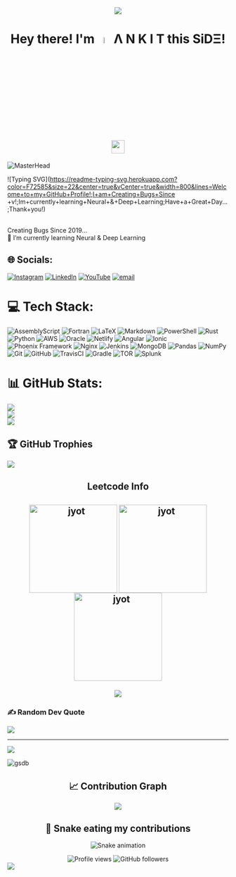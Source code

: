
<div align="center">
    <img src="https://capsule-render.vercel.app/api?type=waving&color=gradient_red&height=120&section=header&width=250"/> 
  <h1>Hey there! I'm  <img src="https://i.pinimg.com/originals/3f/7e/4e/3f7e4eff7c96e9fe4b8b4b1ff3f7bdb5.gif" width="6%">
Λ N K I T  this SiDΞ! <img src="https://media.tenor.com/Zh_jzyMKfn0AAAAi/wave-hello.gif" width="30" height="30" /></h1>
 
 
</div>

![MasterHead](https://res.cloudinary.com/superfolio/image/upload/v1620689979/68747470733a2f2f692e70696e696d672e636f6d2f6f726967696e616c732f63362f33332f63322f63363333633230656465383266306530636564376435373064626533613166332e676966_yjuh2s.gif)

![Typing SVG](https://readme-typing-svg.herokuapp.com?color=F72585&size=22&center=true&vCenter=true&width=800&lines=Welcome+to+my+GitHub+Profile!;I+am+Creating+Bugs+Since +v!;Im+currently+learning+Neural+&+Deep+Learning;Have+a+Great+Day...;Thank+you!)


<br>Creating Bugs Since 2019...<br>🔭 I’m currently learning Neural & Deep Learning


## 🌐 Socials:
[![Instagram](https://img.shields.io/badge/Instagram-%23E4405F.svg?logo=Instagram&logoColor=white)](https://instagram.com/https://www.youtube.com/redirect?event=channel_description&redir_token=QUFFLUhqa2Y3Q1dUU3NPRklKajRSdWtEMTY4dUhuRUlBZ3xBQ3Jtc0tuYWVWSGprdVpXZXRRYmYxY0MtV1pXcHhQMVdlT2JvNGpiM3pRdkY3cXo0OG0yLThWYTFjdktKcmVQMmJRMDNZUEo1WVRCSFpsR3diOU00dXR3UEVYVlpMaEt3M0NWS29IX2pwWUxuaWZWdHdhNi1NTQ&q=https%3A%2F%2Fwww.instagram.com%2Fankit_offx%2F) [![LinkedIn](https://img.shields.io/badge/LinkedIn-%230077B5.svg?logo=linkedin&logoColor=white)](https://linkedin.com/in/https://www.linkedin.com/in/ankit-patil-379703339) [![YouTube](https://img.shields.io/badge/YouTube-%23FF0000.svg?logo=YouTube&logoColor=white)](https://youtube.com/@https://www.youtube.com/@ankit.patil07) [![email](https://img.shields.io/badge/Email-D14836?logo=gmail&logoColor=white)](mailto:ankitgpatil.official@gmail.com) 

# 💻 Tech Stack:
![AssemblyScript](https://img.shields.io/badge/assembly%20script-%23000000.svg?style=for-the-badge&logo=assemblyscript&logoColor=white) ![Fortran](https://img.shields.io/badge/Fortran-%23734F96.svg?style=for-the-badge&logo=fortran&logoColor=white) ![LaTeX](https://img.shields.io/badge/latex-%23008080.svg?style=for-the-badge&logo=latex&logoColor=white) ![Markdown](https://img.shields.io/badge/markdown-%23000000.svg?style=for-the-badge&logo=markdown&logoColor=white) ![PowerShell](https://img.shields.io/badge/PowerShell-%235391FE.svg?style=for-the-badge&logo=powershell&logoColor=white) ![Rust](https://img.shields.io/badge/rust-%23000000.svg?style=for-the-badge&logo=rust&logoColor=white) ![Python](https://img.shields.io/badge/python-3670A0?style=for-the-badge&logo=python&logoColor=ffdd54) ![AWS](https://img.shields.io/badge/AWS-%23FF9900.svg?style=for-the-badge&logo=amazon-aws&logoColor=white) ![Oracle](https://img.shields.io/badge/Oracle-F80000?style=for-the-badge&logo=oracle&logoColor=white) ![Netlify](https://img.shields.io/badge/netlify-%23000000.svg?style=for-the-badge&logo=netlify&logoColor=#00C7B7) ![Angular](https://img.shields.io/badge/angular-%23DD0031.svg?style=for-the-badge&logo=angular&logoColor=white) ![Ionic](https://img.shields.io/badge/Ionic-%233880FF.svg?style=for-the-badge&logo=Ionic&logoColor=white) ![Phoenix Framework](https://img.shields.io/badge/phoenixframework-%23FD4F00.svg?style=for-the-badge&logo=phoenixframework&logoColor=black) ![Nginx](https://img.shields.io/badge/nginx-%23009639.svg?style=for-the-badge&logo=nginx&logoColor=white) ![Jenkins](https://img.shields.io/badge/jenkins-%232C5263.svg?style=for-the-badge&logo=jenkins&logoColor=white) ![MongoDB](https://img.shields.io/badge/MongoDB-%234ea94b.svg?style=for-the-badge&logo=mongodb&logoColor=white) ![Pandas](https://img.shields.io/badge/pandas-%23150458.svg?style=for-the-badge&logo=pandas&logoColor=white) ![NumPy](https://img.shields.io/badge/numpy-%23013243.svg?style=for-the-badge&logo=numpy&logoColor=white) ![Git](https://img.shields.io/badge/git-%23F05033.svg?style=for-the-badge&logo=git&logoColor=white) ![GitHub](https://img.shields.io/badge/github-%23121011.svg?style=for-the-badge&logo=github&logoColor=white) ![TravisCI](https://img.shields.io/badge/travis%20ci-%232B2F33.svg?style=for-the-badge&logo=travis&logoColor=white) ![Gradle](https://img.shields.io/badge/Gradle-02303A.svg?style=for-the-badge&logo=Gradle&logoColor=white) ![TOR](https://img.shields.io/badge/tor-%237E4798.svg?style=for-the-badge&logo=tor-project&logoColor=white) ![Splunk](https://img.shields.io/badge/splunk-%23000000.svg?style=for-the-badge&logo=splunk&logoColor=white)
# 📊 GitHub Stats:
![](https://github-readme-stats.vercel.app/api?username=ankitpatil7&theme=dark&hide_border=false&include_all_commits=true&count_private=true)<br/>
![](https://nirzak-streak-stats.vercel.app/?user=ankitpatil7&theme=dark&hide_border=false)<br/>
![](https://github-readme-stats.vercel.app/api/top-langs/?username=ankitpatil7&theme=dark&hide_border=false&include_all_commits=true&count_private=true&layout=compact)

## 🏆 GitHub Trophies
![](https://github-profile-trophy.vercel.app/?username=ankitpatil7&theme=radical&no-frame=false&no-bg=true&margin-w=4)

<h2 align="center">Leetcode Info<h2>  
<p align="center">
<!--   <a href="https://leetcode.com/aryanbhargava2005/" target="_blank"><img align="center" src="https://leetcode.com/static/images/badges/2024/gif/2024-02.gif" alt="jyot" height="200" width="200" /></a>
  <a href="https://leetcode.com/aryanbhargava2005/" target="_blank"><img align="center" src="https://leetcode.com/static/images/badges/2024/gif/2024-03.gif" alt="jyot" height="200" width="200" 365 Days Badge Annual_Badge_2024  <a><img align="centre" src="https://assets.leetcode.com/static_assets/marketing/2025.gif" width="210" height="210" /></a>
   <a><img align="centre" src="https://assets.leetcode.com/static_assets/marketing/Knight.gif" width="250" height="250" /></a>
    <a><img align="centre" src="https://assets.leetcode.com/static_assets/marketing/1000.gif" width="210" height="210" /></a> /></a> -->
 <a href="https://leetcode.com/AnkitOnTop/" target="_blank"><img align="center" src="https://assets.leetcode.com/static_assets/others/LeetCode_75.gif" alt="jyot" height="200" width="200" /></a> <a href="https://leetcode.com/AnkxxOnTop/" target="_blank"><img align="center" src="https://assets.leetcode.com/static_assets/others/Knight.gif" alt="jyot" height="200" width="200" /></a> <a href="https://leetcode.com/AnkitOnTop/" target="_blank"><img align="center" src="https://assets.leetcode.com/static_assets/others/Top_100_Liked.gif" alt="jyot" height="200" width="200" /></a>
 
<!--   <a href="https://leetcode.com/aryanbhargava2005/" target="_blank"><img align="center" src="https://assets.leetcode.com/static_assets/marketing/2024-100.gif" alt="jyot" height="200" width="200"<a href="https://leetcode.com/aryanbhargava2005/" target="_blank"><img align="center" src="https://assets.leetcode.com/static_assets/others/Knight.gif" alt="jyot" height="200" width="200" /></a>
   <a href="https://leetcode.com/aryanbhargava2005/" target="_blank"><img align="center" src="https://assets.leetcode.com/static_assets/others/LeetCode_75.gif" alt="jyot" height="200" width="200" /></a> /></a> -->
</p>
<p align="center">
  
  <img  align=top flex-grow=1 src="https://leetcard.jacoblin.cool/AnkitOnTop?theme=dark&font=Nunito&ext=heatmap" />  
</p>

### ✍️ Random Dev Quote
![](https://quotes-github-readme.vercel.app/api?type=horizontal&theme=radical)

---
[![](https://visitcount.itsvg.in/api?id=ankitpatil7&icon=0&color=0)](https://visitcount.itsvg.in)

<p align="left"> <img src="https://komarev.com/ghpvc/?username=gsdb&label=Profile%20views&color=0e75b6&style=flat" alt="gsdb" /> </p>


<div align="center">
  <h2>📈 Contribution Graph</h2>
</div>

<div align="center">
  <img src="https://github-readme-activity-graph.vercel.app/graph?username=ankitpatil7&theme=tokyo-night&bg_color=1a1b27&color=70a5fd&line=70a5fd&point=ff6b6b&area=true&hide_border=true" />
</div>

<div align="center">
  <h2>🐍 Snake eating my contributions</h2>
</div>

<div align="center">
  
![Snake animation](https://github.com/ankitpatil7/ankitpatil7/blob/output/github-snake-dark.svg)

</div>

<!-- <div align="center">
  <h2>📄 Latest Blog Posts</h2>
</div>

<!-- BLOG-POST-LIST:START -->
<!-- BLOG-POST-LIST:END -->

<div align="center">
  <img src="https://komarev.com/ghpvc/?username=ankitpatil7&label=Profile%20views&color=0e75b6&style=flat" alt="Profile views" />
  <img src="https://img.shields.io/github/followers/ankitpatil7?label=Followers&style=social" alt="GitHub followers" />
</div>

 <img  src="https://raw.githubusercontent.com/Trilokia/Trilokia/379277808c61ef204768a61bbc5d25bc7798ccf1/bottom_header.svg" />

